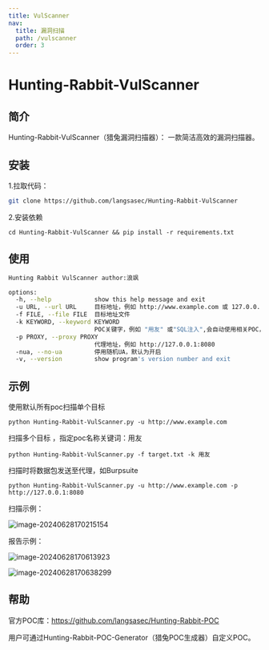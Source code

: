 ```yaml
---
title: VulScanner
nav:
  title: 漏洞扫描
  path: /vulscanner
  order: 3
---
```


# Hunting-Rabbit-VulScanner

## 简介

Hunting-Rabbit-VulScanner（猎兔漏洞扫描器）： 一款简洁高效的漏洞扫描器。

## 安装

1.拉取代码：

```bash
git clone https://github.com/langsasec/Hunting-Rabbit-VulScanner
```

2.安装依赖

```
cd Hunting-Rabbit-VulScanner && pip install -r requirements.txt
```

## 使用

```bash
Hunting Rabbit VulScanner author:浪飒

options:
  -h, --help            show this help message and exit
  -u URL, --url URL     目标地址，例如 http://www.example.com 或 127.0.0.1:8080
  -f FILE, --file FILE  目标地址文件
  -k KEYWORD, --keyword KEYWORD
                        POC关键字，例如 "用友" 或"SQL注入",会自动使用相关POC，不使用则默认使用全部POC
  -p PROXY, --proxy PROXY
                        代理地址，例如 http://127.0.0.1:8080
  -nua, --no-ua         停用随机UA，默认为开启
  -v, --version         show program's version number and exit
```

## 示例

使用默认所有poc扫描单个目标

```
python Hunting-Rabbit-VulScanner.py -u http://www.example.com
```

扫描多个目标 ，指定poc名称关键词：用友

```
python Hunting-Rabbit-VulScanner.py -f target.txt -k 用友
```

扫描时将数据包发送至代理，如Burpsuite

```
python Hunting-Rabbit-VulScanner.py -u http://www.example.com -p http://127.0.0.1:8080
```

扫描示例：

![image-20240628170215154](https://img2024.cnblogs.com/blog/2411575/202406/2411575-20240628170219021-1320488176.png)

报告示例：

![image-20240628170613923](https://img2024.cnblogs.com/blog/2411575/202406/2411575-20240628170617671-1490530192.png)

![image-20240628170638299](https://img2024.cnblogs.com/blog/2411575/202406/2411575-20240628170642320-1011526617.png)

## 帮助

官方POC库：https://github.com/langsasec/Hunting-Rabbit-POC

用户可通过Hunting-Rabbit-POC-Generator（猎兔POC生成器）自定义POC。


